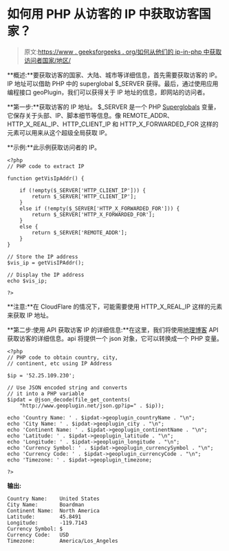 # 如何用 PHP 从访客的 IP 中获取访客国家？

> 原文:[https://www . geeksforgeeks . org/如何从他们的 ip-in-php 中获取访问者国家/地区/](https://www.geeksforgeeks.org/how-to-get-visitors-country-from-their-ip-in-php/)

**概述:**要获取访客的国家、大陆、城市等详细信息，首先需要获取访客的 IP。IP 地址可以借助 PHP 中的 superglobal $_SERVER 获得。最后，通过使用应用编程接口 geoPlugin，我们可以获得关于 IP 地址的信息，即网站的访问者。

**第一步:**获取访客的 IP 地址。
$_SERVER 是一个 PHP [Superglobals](https://www.geeksforgeeks.org/php-superglobals/) 变量，它保存关于头部、IP、脚本细节等信息。像 REMOTE_ADDR、HTTP_X_REAL_IP、HTTP_CLIENT_IP 和 HTTP_X_FORWARDED_FOR 这样的元素可以用来从这个超级全局获取 IP。

**示例:**此示例获取访问者的 IP。

```
<?php
// PHP code to extract IP 

function getVisIpAddr() {

    if (!empty($_SERVER['HTTP_CLIENT_IP'])) {
        return $_SERVER['HTTP_CLIENT_IP'];
    }
    else if (!empty($_SERVER['HTTP_X_FORWARDED_FOR'])) {
        return $_SERVER['HTTP_X_FORWARDED_FOR'];
    }
    else {
        return $_SERVER['REMOTE_ADDR'];
    }
}

// Store the IP address
$vis_ip = getVisIPAddr();

// Display the IP address
echo $vis_ip;

?>
```

**注意:**在 CloudFlare 的情况下，可能需要使用 HTTP_X_REAL_IP 这样的元素来获取 IP 地址。

**第二步:使用 API 获取访客 IP 的详细信息:**在这里，我们将使用[地理博客](https://www.geoplugin.com/) API 获取访客的详细信息。api 将提供一个 json 对象，它可以转换成一个 PHP 变量。

```
<?php
// PHP code to obtain country, city, 
// continent, etc using IP Address

$ip = '52.25.109.230';

// Use JSON encoded string and converts
// it into a PHP variable
$ipdat = @json_decode(file_get_contents(
    "http://www.geoplugin.net/json.gp?ip=" . $ip));

echo 'Country Name: ' . $ipdat->geoplugin_countryName . "\n";
echo 'City Name: ' . $ipdat->geoplugin_city . "\n";
echo 'Continent Name: ' . $ipdat->geoplugin_continentName . "\n";
echo 'Latitude: ' . $ipdat->geoplugin_latitude . "\n";
echo 'Longitude: ' . $ipdat->geoplugin_longitude . "\n";
echo 'Currency Symbol: ' . $ipdat->geoplugin_currencySymbol . "\n";
echo 'Currency Code: ' . $ipdat->geoplugin_currencyCode . "\n";
echo 'Timezone: ' . $ipdat->geoplugin_timezone;

?>
```

**输出:**

```
Country Name:    United States
City Name:       Boardman
Continent Name:  North America
Latitude:        45.8491
Longitude:       -119.7143
Currency Symbol: $
Currency Code:   USD
Timezone:        America/Los_Angeles

```